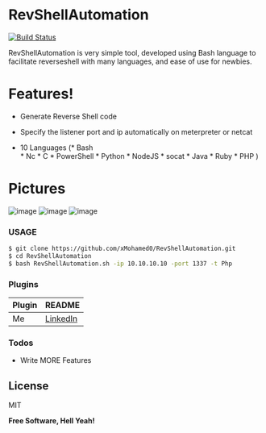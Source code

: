 # RevShellAutomation

[![Build Status](https://travis-ci.org/joemccann/dillinger.svg?branch=master)](https://travis-ci.org/joemccann/dillinger)

RevShellAutomation is very simple tool, developed using Bash language to facilitate reverseshell with many languages, and ease of use for newbies.


# Features!

 - Generate Reverse Shell code 
 
 - Specify the listener port and ip automatically on meterpreter or netcat
 
 - 10 Languages (* Bash                                                                                               
                 * Nc
                 * C 
                 * PowerShell
                 * Python
                 * NodeJS
                 * socat
                 * Java 
                 * Ruby 
                 * PHP )

# Pictures 

![image](https://user-images.githubusercontent.com/94008154/140980845-c672975e-5f7e-41a4-aa90-149194f692d1.png)
![image](https://user-images.githubusercontent.com/94008154/140980944-c01f8185-7971-412a-9cfc-88342215e61d.png)
![image](https://user-images.githubusercontent.com/94008154/140981022-0aa99afa-f29d-4125-96ec-becd26cdc219.png)


 
### USAGE

```sh
$ git clone https://github.com/xMohamed0/RevShellAutomation.git
$ cd RevShellAutomation
$ bash RevShellAutomation.sh -ip 10.10.10.10 -port 1337 -t Php
```

### Plugins

| Plugin | README |
| ------ | ------ |
| Me | [LinkedIn][PlDb] |

### Todos

 - Write MORE Features

License
----

MIT


**Free Software, Hell Yeah!**

   [PlDb]: <https://www.linkedin.com/in/0xmaz/>
